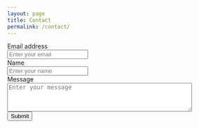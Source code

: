 ```yaml
---
layout: page
title: Contact
permalink: /contact/
---
```


<form accept-charset="UTF-8" action="https://getform.io/f/bcfafffe-acf5-4ca6-acb4-17d9374b1eb0" method="POST" enctype="multipart/form-data" target="_blank">
    <div class="form-group">
    <label for="Email1" required="required">Email address</label><br>
    <input type="email" name="email" class="form-control" id="Email1" placeholder="Enter your email" cols="40" style="max-width: 80%;" >
    </div>
    <div class="form-group">
    <label for="Name">Name</label><br>
    <input type="text" name="name" class="form-control" id="Name" placeholder="Enter your name" cols="40" style="max-width: 80%;" required="required">
    </div>
    <div class="form-group">
        <label for="Message">Message</label><br>
        <textarea id="Message" name="Message" placeholder="Enter your message" rows="4" cols="50" style="max-width: 100%;" required="required"></textarea>
    </div>
    <button type="submit" class="btn btn-primary">Submit</button>
</form>
